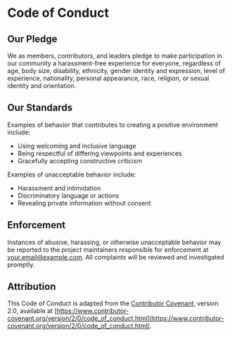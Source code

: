 # Code of Conduct

## Our Pledge

We as members, contributors, and leaders pledge to make participation in our community a harassment-free experience for everyone, regardless of age, body size, disability, ethnicity, gender identity and expression, level of experience, nationality, personal appearance, race, religion, or sexual identity and orientation.

## Our Standards

Examples of behavior that contributes to creating a positive environment include:

- Using welcoming and inclusive language
- Being respectful of differing viewpoints and experiences
- Gracefully accepting constructive criticism

Examples of unacceptable behavior include:

- Harassment and intimidation
- Discriminatory language or actions
- Revealing private information without consent

## Enforcement

Instances of abusive, harassing, or otherwise unacceptable behavior may be reported to the project maintainers responsible for enforcement at [your.email@example.com](mailto:your.email@example.com). All complaints will be reviewed and investigated promptly.

## Attribution

This Code of Conduct is adapted from the [Contributor Covenant](https://www.contributor-covenant.org), version 2.0, available at [https://www.contributor-covenant.org/version/2/0/code_of_conduct.html](https://www.contributor-covenant.org/version/2/0/code_of_conduct.html).
